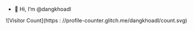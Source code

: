 - 👋 Hi, I’m @dangkhoadl
<!-- - 👀 I’m interested in ...
- 🌱 I’m currently learning ...
- 💞️ I’m looking to collaborate on ...
- 📫 How to reach me ... -->

![Visitor Count](https : //profile-counter.glitch.me/dangkhoadl/count.svg)
